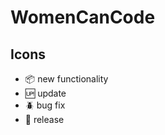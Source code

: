 # WomenCanCode

## Icons

- :package: new functionality
- :up: update
- :beetle: bug fix
- :checkered_flag: release
